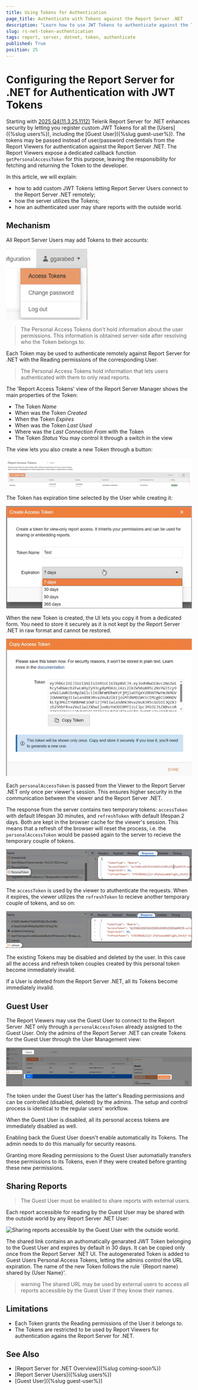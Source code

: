 ```yaml
---
title: Using Tokens for Authentication
page_title: Authenticate with Tokens against the Report Server .NET
description: "Learn how to use JWT Tokens to authenticate against the Telerik Report Server .NET instance."
slug: rs-net-token-authentication
tags: report, server, dotnet, token, authenticate
published: True
position: 25
---
```


# Configuring the Report Server for .NET for Authentication with JWT Tokens

Starting with [2025 Q4(11.3.25.1112)](https://www.telerik.com/support/whats-new/report-server/release-history/progress-telerik-report-server-2025-q4-11-3-25-1112) Telerik Report Server for .NET enhances security by letting you register custom JWT Tokens for all the [Users]({%slug users%}), including the [Guest User]({%slug guest-user%}). The tokens may be passed instead of user/password credentials from the Report Viewers for authentication against the Report Server .NET. The Report Viewers expose a dedicated callback function `getPersonalAccessToken` for this purpose, leaving the responsibility for fetching and returning the Token to the developer.

In this article, we will explain:
* how to add custom JWT Tokens letting Report Server Users connect to the Report Server .NET remotely;
* how the server utilizes the Tokens;
* how an authenticated user may share reports with the outside world.

## Mechanism

All Report Server Users may add Tokens to their accounts:

![Add a new personal access token to the logged in user.](../images/rs-net-images/rs-net-token-add-to-user.png)

> The Personal Access Tokens don't hold information about the user permissions. This information is obtained server-side after resolving who the Token belongs to.

Each Token may be used to authenticate remotely against Report Server for .NET with the Reading permissions of the corresponding User.
> The Personal Access Tokens hold information that lets users authenticated with them to only read reports.

The 'Report Access Tokens' view of the Report Server Manager shows the main properties of the Token:
* The Token _Name_
* When was the Token _Created_
* When the Token _Expires_
* When was the Token _Last Used_
* Where was the _Last Connection From_ with the Token
* The Token _Status_ You may control it through a switch in the view

The view lets you also create a new Token through a button:

![The view for crating a new personal access token for the logged in user.](../images/rs-net-images/rs-net-token-view-create-access-token.png)

The Token has expiration time selected by the User while creating it:

![Crate a new personal access token for the logged in user and select an expiration time from the available options (7-365 days).](../images/rs-net-images/rs-net-token-create-access-token.png)

When the new Token is created, the UI lets you copy it from a dedicated form. You need to store it securely as it is not kept by the Report Server .NET in raw format and cannot be restored.

![The form letting the user copy the newly created personal access token with the warning that the token should be stored securely as it will be shown only once.](../images/rs-net-images/rs-net-token-copy-access-token.png)

Each `personalAccessToken` is passed from the Viewer to the Report Server .NET only once per viewer's session. This ensures higher security in the communication between the viewer and the Report Server .NET.

The response from the server contains two temporary tokens: `accessToken` with default lifespan 30 minutes, and `refreshToken` with default lifespan 2 days. Both are kept in the browser cache for the viewer's session. This means that a refresh of the browser will reset the process, i.e. the `personalAccessToken` would be passed again to the server to recieve the temporary couple of tokens.

![The response to the 'PersonalToken' request from the Report Server .NET with the couple of temporary tokens.](../images/rs-net-images/rs-net-token-personaltoken-response.png)

The `accessToken` is used by the viewer to atuthenticate the requests. When it expires, the viewer utilizes the `refreshToken` to recieve another temporary couple of tokens, and so on:

![The response to the 'refresh' request from the Report Server .NET with the new couple of temporary tokens.](../images/rs-net-images/rs-net-token-refresh-response.png)

The existing Tokens may be disabled and deleted by the user. In this case all the access and refresh token couples created by this personal token become immediately invalid.

If a User is deleted from the Report Server .NET, all its Tokens become immediately invalid.

## Guest User

The Report Viewers may use the Guest User to connect to the Report Server .NET only through a `personalAccessToken` already assigned to the Guest User. Only the admins of the Report Server .NET can create Tokens for the Guest User through the User Management view:

![Guest User in the Report Server .NET User Management view with the Acess Tokens button.](../images/rs-net-images/rs-net-token-guest-user-add-token.png)

The token under the Guest User has the latter's Reading permissions and can be controlled (disabled, deleted) by the admins. The setup and control process is identical to the regular users' workflow.

When the Guest User is disabled, all its personal access tokens are immediately disabled as well.

Enabling back the Guest User doesn't enable automatically its Tokens. The admin needs to do this manually for security reasons.

Granting more Reading permissions to the Guest User automatially transfers these permissions to its Tokens, even if they were created before granting these new permissions.

## Sharing Reports

> The Guest User must be enabled to share reports with external users.

Each report accessible for reading by the Guest User may be shared with the outside world by any Report Server .NET User:

![Sharing reports accessible by the Guest User with the outside world.](../images/rs-net-images/rs-net-token-share-report)

The shared link contains an authomatically genarated JWT Token belonging to the Guest User and expires by default in 30 days. It can be copied only once from the Report Server .NET UI.
The autogenerated Token is added to Guest Users Personal Access Tokens, letting the admins control the URL expiration. The name of the new Token follows the rule `{Report name} shared by {User Name}'.

>warning The shared URL may be used by external users to access all reports accessible by the Guest User if they know their names.

## Limitations

* Each Token grants the Reading permissions of the User it belongs to.
* The Tokens are restricted to be used by Report Viewers for authentication agains the Report Server for .NET.

## See Also

* [Report Server for .NET Overview]({%slug coming-soon%})
* [Report Server Users]({%slug users%})
* [Guest User]({%slug guest-user%})